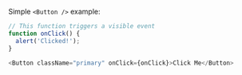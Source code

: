 Simple `<Button />` example:

```js
// This function triggers a visible event
function onClick() {
  alert('Clicked!');
}

<Button className="primary" onClick={onClick}>Click Me</Button>
```
